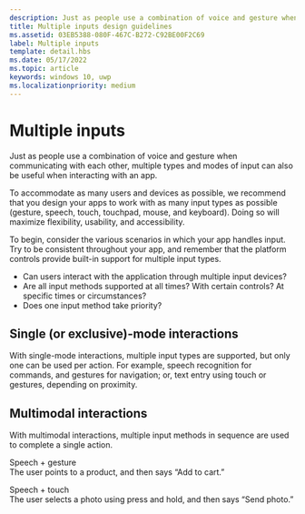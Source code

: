 ```yaml
---
description: Just as people use a combination of voice and gesture when communicating with each other, multiple types and modes of input can also be useful when interacting with an app.
title: Multiple inputs design guidelines
ms.assetid: 03EB5388-080F-467C-B272-C92BE00F2C69
label: Multiple inputs
template: detail.hbs
ms.date: 05/17/2022
ms.topic: article
keywords: windows 10, uwp
ms.localizationpriority: medium
---
```


# Multiple inputs

Just as people use a combination of voice and gesture when communicating with each other, multiple types and modes of input can also be useful when interacting with an app.

To accommodate as many users and devices as possible, we recommend that you design your apps to work with as many input types as possible (gesture, speech, touch, touchpad, mouse, and keyboard). Doing so will maximize flexibility, usability, and accessibility.

To begin, consider the various scenarios in which your app handles input. Try to be consistent throughout your app, and remember that the platform controls provide built-in support for multiple input types.

- Can users interact with the application through multiple input devices?
- Are all input methods supported at all times? With certain controls? At specific times or circumstances?
- Does one input method take priority?

## Single (or exclusive)-mode interactions

With single-mode interactions, multiple input types are supported, but only one can be used per action. For example, speech recognition for commands, and gestures for navigation; or, text entry using touch or gestures, depending on proximity.

## Multimodal interactions

With multimodal interactions, multiple input methods in sequence are used to complete a single action.

Speech + gesture  
The user points to a product, and then says “Add to cart.”

Speech + touch  
The user selects a photo using press and hold, and then says “Send photo.”
